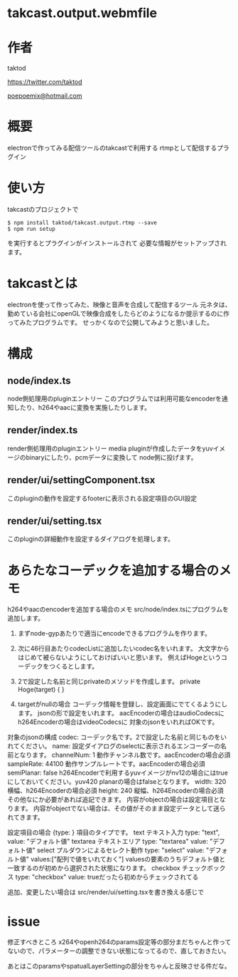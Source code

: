 # takcast.output.webmfile

# 作者

taktod

https://twitter.com/taktod

poepoemix@hotmail.com

# 概要

electronで作ってみる配信ツールのtakcastで利用する
rtmpとして配信するプラグイン

# 使い方

takcastのプロジェクトで

```
$ npm install taktod/takcast.output.rtmp --save
$ npm run setup
```

を実行するとプラグインがインストールされて
必要な情報がセットアップされます。

# takcastとは

electronを使って作ってみた、映像と音声を合成して配信するツール
元ネタは、勤めている会社にopenGLで映像合成をしたらどのようになるか提示するのに作ってみたプログラムです。
せっかくなので公開してみようと思いました。

# 構成

## node/index.ts

node側処理用のpluginエントリー
このプログラムでは利用可能なencoderを通知したり、h264やaacに変換を実施したりします。

## render/index.ts

render側処理用のpluginエントリー
media pluginが作成したデータをyuvイメージのbinaryにしたり、pcmデータに変換して node側に投げます。

## render/ui/settingComponent.tsx

このpluginの動作を設定するfooterに表示される設定項目のGUI設定

## render/ui/setting.tsx

このpluginの詳細動作を設定するダイアログを処理します。

# あらたなコーデックを追加する場合のメモ

h264やaacのencoderを追加する場合のメモ
src/node/index.tsにプログラムを追加します。

1. まずnode-gypあたりで適当にencodeできるプログラムを作ります。

2. 次に46行目あたりcodecListに追加したいcodec名をいれます。
大文字からはじめて被らないようにしておけばいいと思います。
例えばHogeというコーデックをつくるとします。

3. 2で設定した名前と同じprivateのメソッドを作成します。
private Hoge(target) {
}

4. targetがnullの場合
コーデック情報を登録し、設定画面にでてくるようにします。
jsonの形で設定をいれます。
aacEncoderの場合はaudioCodecsに
h264Encoderの場合はvideoCodecsに
対象のjsonをいれればOKです。

対象のjsonの構成
codec: コーデック名です。2で設定した名前と同じものをいれてください。
name: 設定ダイアログのselectに表示されるエンコーダーの名前となります。
channelNum: 1 動作チャンネル数です。aacEncoderの場合必須
sampleRate: 44100 動作サンプルレートです。aacEncoderの場合必須
semiPlanar: false h264Encoderで利用するyuvイメージがnv12の場合にはtrueにしておいてください。yuv420 planarの場合はfalseとなります。
width: 320 横幅、h264Encoderの場合必須
height: 240 縦幅、h264Encoderの場合必須
その他なにか必要があれば追記できます。
内容がobjectの場合は設定項目となります。
内容がobjectでない場合は、その値がそのまま設定データとして送られてきます。

設定項目の場合
{type: } 項目のタイプです。
  text テキスト入力
    type: "text", value: "デフォルト値"
  textarea テキストエリア
    type: "textarea" value: "デフォルト値" 
  select プルダウンによるセレクト動作
    type: "select" value: "デフォルト値" values:["配列で値をいれておく"] valuesの要素のうちデフォルト値と一致するのが初めから選択された状態になります。
  checkbox チェックボックス
    type: "checkbox" value: trueだったら初めからチェックされてる 

追加、変更したい場合は
src/render/ui/setting.tsxを書き換える感じで


# issue

修正すべきところ
x264やopenh264のparams設定等の部分まだちゃんと作ってないので、パラメーターの調整できない状態になってるので、直しておきたい。

あとはこのparamsやspatualLayerSettingの部分をちゃんと反映させる件だな。